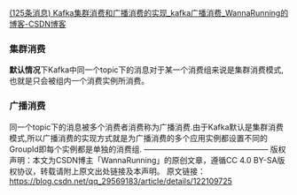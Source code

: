 [(125条消息) Kafka集群消费和广播消费的实现\_kafka广播消费\_WannaRunning的博客-CSDN博客](https://blog.csdn.net/qq_29569183/article/details/122109725)

### 集群消费
**默认情况**下Kafka中同一个topic下的消息对于某一个消费组来说是集群消费模式,也就是只会被组内一个消费实例所消费。

### 广播消费
同一个topic下的消息被多个消费者消费称为广播消费.由于Kafka默认是集群消费模式,所以广播消费的实现方式就是为广播消费的多个应用实例都设置不同的GroupId即每个实例都是单独的消费组.
————————————————
版权声明：本文为CSDN博主「WannaRunning」的原创文章，遵循CC 4.0 BY-SA版权协议，转载请附上原文出处链接及本声明。
原文链接：https://blog.csdn.net/qq_29569183/article/details/122109725

